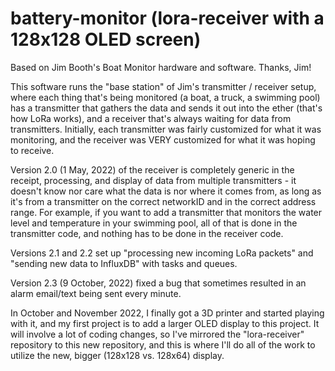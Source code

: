 # battery-monitor (lora-receiver with a 128x128 OLED screen)
Based on Jim Booth's Boat Monitor hardware and software. Thanks, Jim!

This software runs the "base station" of Jim's transmitter / receiver setup, where each thing that's being monitored (a boat, a truck, a swimming pool) has a transmitter that gathers the data and sends it out into the ether (that's how LoRa works), and a receiver that's always waiting for data from transmitters. Initially, each transmitter was fairly customized for what it was monitoring, and the receiver was VERY customized for what it was hoping to receive.

Version 2.0 (1 May, 2022) of the receiver is completely generic in the receipt, processing, and display of data from multiple transmitters - it doesn't know nor care what the data is nor where it comes from, as long as it's from a transmitter on the correct networkID and in the correct address range. For example, if you want to add a transmitter that monitors the water level and temperature in your swimming pool, all of that is done in the transmitter code, and nothing has to be done in the receiver code.

Versions 2.1 and 2.2 set up "processing new incoming LoRa packets" and "sending new data to InfluxDB" with tasks and queues.

Version 2.3 (9 October, 2022) fixed a bug that sometimes resulted in an alarm email/text being sent every minute.

In October and November 2022, I finally got a 3D printer and started playing with it, and my first project is to add a larger OLED display to this project. It will involve a lot of coding changes, so I've mirrored the "lora-receiver" repository to this new repository, and this is where I'll do all of the work to utilize the new, bigger (128x128 vs. 128x64) display.
